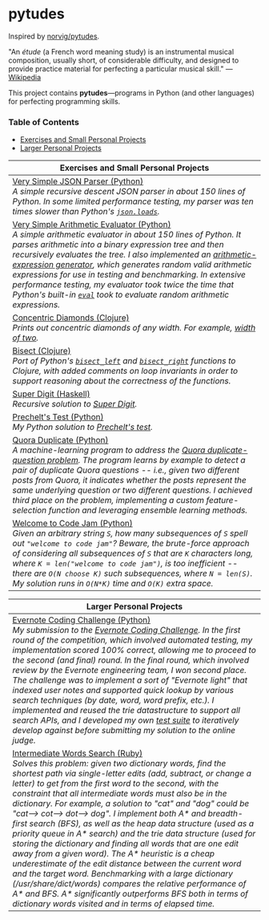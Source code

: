 # pytudes

Inspired by [norvig/pytudes](https://github.com/norvig/pytudes).

"An *étude* (a French word meaning study) is an instrumental musical composition, usually short, of considerable difficulty, and designed to provide practice material for perfecting a particular musical skill." &mdash; [Wikipedia](https://en.wikipedia.org/wiki/%C3%89tude)

This project contains **pytudes**&mdash;programs in Python (and other languages) for perfecting programming skills.

### Table of Contents

* [Exercises and Small Personal Projects](#small)
* [Larger Personal Projects](#large)

|<a name="small"></a>Exercises and Small Personal Projects|
|---|
|[Very Simple JSON Parser (Python)](https://gist.github.com/py-in-the-sky/02d18c427c07658adf0261a572e442d9)<br>*A simple recursive descent JSON parser in about 150 lines of Python. In some limited performance testing, my parser was ten times slower than Python's [`json.loads`](https://docs.python.org/2/library/json.html#json.loads).*|
|[Very Simple Arithmetic Evaluator (Python)](https://gist.github.com/py-in-the-sky/a2c00053b8a9ae9c70ceb37b871cebae)<br>*A simple arithmetic evaluator in about 150 lines of Python. It parses arithmetic into a binary expression tree and then recursively evaluates the tree. I also implemented an [arithmetic-expression generator](https://gist.github.com/py-in-the-sky/a2c00053b8a9ae9c70ceb37b871cebae#file-very_simple_arithmetic_evaluator-py-L179-L219), which generates random valid arithmetic expressions for use in testing and benchmarking. In extensive performance testing, my evaluator took twice the time that Python's built-in [`eval`](https://docs.python.org/2/library/functions.html#eval) took to evaluate random arithmetic expressions.*|
|[Concentric Diamonds (Clojure)](https://github.com/py-in-the-sky/challenges/blob/master/concentric_diamonds.clj)<br>*Prints out concentric diamonds of any width. For example, [width of two](https://github.com/py-in-the-sky/challenges/blob/master/concentric_diamonds.clj#L47-L56).*|
|[Bisect (Clojure)](https://github.com/py-in-the-sky/challenges/blob/master/bisect.clj)<br>*Port of Python's [`bisect_left`](https://docs.python.org/2/library/bisect.html#bisect.bisect_left) and [`bisect_right`](https://docs.python.org/2/library/bisect.html#bisect.bisect_right) functions to Clojure, with added comments on loop invariants in order to support reasoning about the correctness of the functions.*|
|[Super Digit (Haskell)](https://github.com/reprah/fp/blob/master/week-1-super-digit.hs)<br>*Recursive solution to [Super Digit](https://www.hackerrank.com/challenges/super-digit/problem).*|
|[Prechelt's Test (Python)](https://github.com/py-in-the-sky/challenges/blob/master/Prechelts_test_program/Prechelts_test_program.py)<br>*My Python solution to [Prechelt's test](http://www.flownet.com/ron/papers/lisp-java/instructions.html).*|
|[Quora Duplicate (Python)](https://github.com/py-in-the-sky/challenges/blob/master/quora_duplicate.py)<br>*A machine-learning program to address the [Quora duplicate-question problem](https://www.hackerrank.com/contests/quora-haqathon/challenges/duplicate). The program learns by example to detect a pair of duplicate Quora questions -- i.e., given two different posts from Quora, it indicates whether the posts represent the same underlying question or two different questions. I achieved third place on the problem, implementing a custom feature-selection function and leveraging ensemble learning methods.*|
|[Welcome to Code Jam (Python)](https://github.com/py-in-the-sky/challenges/blob/master/google-code-jam/welcome_to_code_jam.py)<br>*Given an arbitrary string `S`, how many subsequences of `S` spell out `"welcome to code jam"`? Beware, the brute-force approach of considering all subsequences of `S` that are `K` characters long, where `K = len("welcome to code jam")`, is too inefficient -- there are `O(N choose K)` such subsequences, where `N = len(S)`. My solution runs in `O(N*K)` time and `O(K)` extra space.*|

|<a name="large"></a>Larger Personal Projects|
|---|
|[Evernote Coding Challenge (Python)](https://github.com/py-in-the-sky/challenges/blob/master/evernote.py)<br>*My submission to the [Evernote Coding Challenge](https://www.hackerrank.com/evernote-coding-challenge). In the first round of the competition, which involved automated testing, my implementation scored 100% correct, allowing me to proceed to the second (and final) round. In the final round, which involved review by the Evernote engineering team, I won second place. The challenge was to implement a sort of "Evernote light" that indexed user notes and supported quick lookup by various search techniques (by date, word, word prefix, etc.). I implemented and reused the trie datastructure to support all search APIs, and I developed my own [test suite](https://github.com/py-in-the-sky/challenges/blob/master/evernote_test.py) to iteratively develop against before submitting my solution to the online judge.*|
|[Intermediate Words Search (Ruby)](https://github.com/py-in-the-sky/challenges/tree/master/intermediate_words_search_ruby)<br>*Solves this problem: given two dictionary words, find the shortest path via single-letter edits (add, subtract, or change a letter) to get from the first word to the second, with the constraint that all intermediate words must also be in the dictionary. For example, a solution to "cat" and "dog" could be "cat--> cot--> dot--> dog". I implement both A\* and breadth-first search (BFS), as well as the heap data structure (used as a priority queue in A\* search) and the trie data structure (used for storing the dictionary and finding all words that are one edit away from a given word). The A\* heuristic is a cheap underestimate of the edit distance between the current word and the target word. Benchmarking with a large dictionary (/usr/share/dict/words) compares the relative performance of A\* and BFS. A\* significantly outperforms BFS both in terms of dictionary words visited and in terms of elapsed time.*|
